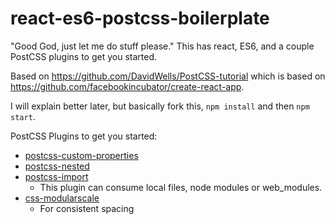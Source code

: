 # react-es6-postcss-boilerplate
"Good God, just let me do stuff please."  This has react, ES6, and a couple PostCSS plugins to get you started.

Based on https://github.com/DavidWells/PostCSS-tutorial which is based on https://github.com/facebookincubator/create-react-app.


I will explain better later, but basically fork this, `npm install` and then `npm start`.

PostCSS Plugins to get you started:
- [postcss-custom-properties](https://github.com/postcss/postcss-custom-properties)
- [postcss-nested](https://github.com/postcss/postcss-nested)
- [postcss-import](https://github.com/postcss/postcss-import)
  - This plugin can consume local files, node modules or web_modules.
- [css-modularscale](https://github.com/VinSpee/css-modularscale)
  - For consistent spacing 
